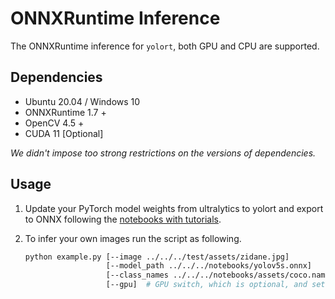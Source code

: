 # ONNXRuntime Inference

The ONNXRuntime inference for `yolort`, both GPU and CPU are supported.

## Dependencies

- Ubuntu 20.04 / Windows 10
- ONNXRuntime 1.7 +
- OpenCV 4.5 +
- CUDA 11 [Optional]

*We didn't impose too strong restrictions on the versions of dependencies.*

## Usage

1. Update your PyTorch model weights from ultralytics to yolort and export to ONNX following the [notebooks with tutorials](https://github.com/zhiqwang/yolov5-rt-stack/blob/master/notebooks/).

2. To infer your own images run the script as following.

    ```bash
    python example.py [--image ../../../test/assets/zidane.jpg]
                      [--model_path ../../../notebooks/yolov5s.onnx]
                      [--class_names ../../../notebooks/assets/coco.names]
                      [--gpu]  # GPU switch, which is optional, and set False as default
    ```

